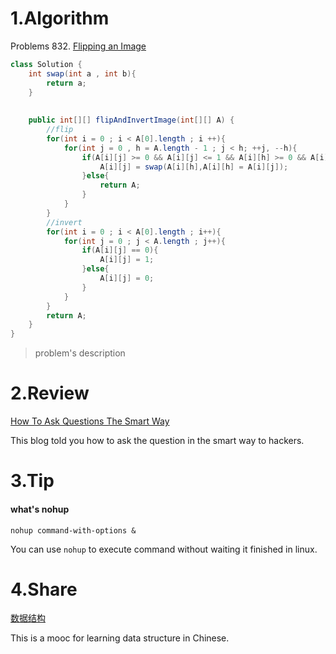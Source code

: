 # 1.Algorithm

Problems 832.  [Flipping an Image](https://leetcode.com/problems/flipping-an-image/description/)

```java
class Solution {
    int swap(int a , int b){
        return a;
    }
    
 
    public int[][] flipAndInvertImage(int[][] A) {
        //flip
        for(int i = 0 ; i < A[0].length ; i ++){
            for(int j = 0 , h = A.length - 1 ; j < h; ++j, --h){
                if(A[i][j] >= 0 && A[i][j] <= 1 && A[i][h] >= 0 && A[i][h] <= 1){
                    A[i][j] = swap(A[i][h],A[i][h] = A[i][j]);
                }else{
                    return A;
                }
            }
        }
        //invert
        for(int i = 0 ; i < A[0].length ; i++){
            for(int j = 0 ; j < A.length ; j++){
                if(A[i][j] == 0){
                    A[i][j] = 1;
                }else{
                    A[i][j] = 0;
                }
            }
        }
        return A;
    }
}
```



>problem's description

# 2.Review

[How To Ask Questions The Smart Way](http://www.catb.org/esr/faqs/smart-questions.html)

This blog told you how to ask the question in the smart way to hackers.

# 3.Tip

#### what's nohup

```shell
nohup command-with-options &
```

You can use `nohup` to execute command without waiting it finished in linux.

# 4.Share

[数据结构](https://www.icourse163.org/learn/ZJU-93001?tid=1003013004#/learn/announce)

This is a mooc for learning data structure in Chinese.